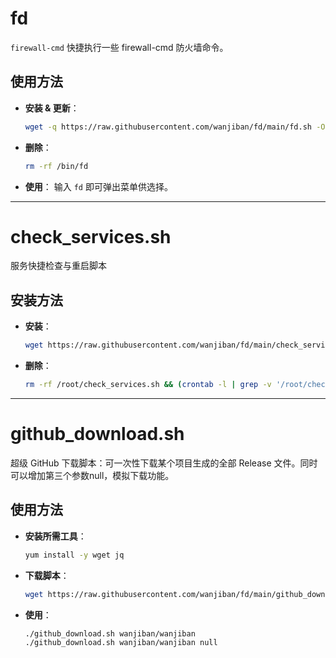 # fd
`firewall-cmd` 快捷执行一些 firewall-cmd 防火墙命令。

## 使用方法

- **安装 & 更新**：
  ```bash
  wget -q https://raw.githubusercontent.com/wanjiban/fd/main/fd.sh -O /bin/fd && chmod +x /bin/fd
  ```

- **删除**：
  ```bash
  rm -rf /bin/fd
  ```

- **使用**：
  输入 `fd` 即可弹出菜单供选择。

---

# check_services.sh
服务快捷检查与重启脚本

## 安装方法

- **安装**：
  ```bash
  wget https://raw.githubusercontent.com/wanjiban/fd/main/check_services.sh -O /root/check_services.sh && sudo chmod +x /root/check_services.sh && (sudo crontab -l; echo "*/5 * * * * /root/check_services.sh") | sudo crontab -
  ```

- **删除**：
  ```bash
  rm -rf /root/check_services.sh && (crontab -l | grep -v '/root/check_services.sh') | sudo crontab -
  ```

---

# github_download.sh
超级 GitHub 下载脚本：可一次性下载某个项目生成的全部 Release 文件。同时可以增加第三个参数null，模拟下载功能。

## 使用方法

- **安装所需工具**：
  ```bash
  yum install -y wget jq
  ```

- **下载脚本**：
  ```bash
  wget https://raw.githubusercontent.com/wanjiban/fd/main/github_download.sh -O /root/github_download.sh && sudo chmod +x /root/github_download.sh
  ```

- **使用**：
  ```bash
  ./github_download.sh wanjiban/wanjiban
  ./github_download.sh wanjiban/wanjiban null
  ```
